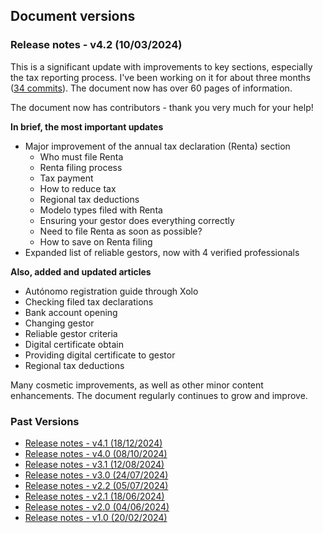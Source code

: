 ## Document versions

### Release notes - v4.2 (10/03/2024)

This is a significant update with improvements to key sections, especially the tax reporting process. I've been working
on it for about three months ([34 commits](https://bit.ly/it-autonomos-github)). The document now has over 60 pages of
information.

The document now has contributors - thank you very much for your help!

**In brief, the most important updates**

- Major improvement of the annual tax declaration (Renta) section
    - Who must file Renta
    - Renta filing process
    - Tax payment
    - How to reduce tax
    - Regional tax deductions
    - Modelo types filed with Renta
    - Ensuring your gestor does everything correctly
    - Need to file Renta as soon as possible?
    - How to save on Renta filing
- Expanded list of reliable gestors, now with 4 verified professionals

**Also, added and updated articles**

- Autónomo registration guide through Xolo
- Checking filed tax declarations
- Bank account opening
- Changing gestor
- Reliable gestor criteria
- Digital certificate obtain
- Providing digital certificate to gestor
- Regional tax deductions

Many cosmetic improvements, as well as other minor content enhancements. The document regularly continues to grow and
improve.

### Past Versions

- [Release notes - v4.1 (18/12/2024)](en/versions/4.1.html)
- [Release notes - v4.0 (08/10/2024)](en/versions/4.0.html)
- [Release notes - v3.1 (12/08/2024)](en/versions/3.1.html)
- [Release notes - v3.0 (24/07/2024)](en/versions/3.0.html)
- [Release notes - v2.2 (05/07/2024)](en/versions/2.2.html)
- [Release notes - v2.1 (18/06/2024)](en/versions/2.1.html)
- [Release notes - v2.0 (04/06/2024)](en/versions/2.0.html)
- [Release notes - v1.0 (20/02/2024)](en/versions/1.0.html)
